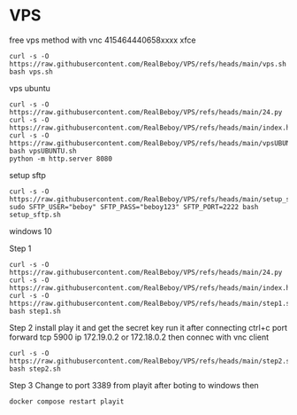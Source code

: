 # VPS
free vps method with vnc
415464440658xxxx
xfce
```
curl -s -O https://raw.githubusercontent.com/RealBeboy/VPS/refs/heads/main/vps.sh
bash vps.sh

```
vps ubuntu
```
curl -s -O https://raw.githubusercontent.com/RealBeboy/VPS/refs/heads/main/24.py
curl -s -O https://raw.githubusercontent.com/RealBeboy/VPS/refs/heads/main/index.html
curl -s -O https://raw.githubusercontent.com/RealBeboy/VPS/refs/heads/main/vpsUBUNTU.sh
bash vpsUBUNTU.sh
python -m http.server 8080

```
setup sftp
```
curl -s -O https://raw.githubusercontent.com/RealBeboy/VPS/refs/heads/main/setup_sftp.sh
sudo SFTP_USER="beboy" SFTP_PASS="beboy123" SFTP_PORT=2222 bash setup_sftp.sh

```
windows 10

Step 1
```
curl -s -O https://raw.githubusercontent.com/RealBeboy/VPS/refs/heads/main/24.py
curl -s -O https://raw.githubusercontent.com/RealBeboy/VPS/refs/heads/main/index.html
curl -s -O https://raw.githubusercontent.com/RealBeboy/VPS/refs/heads/main/step1.sh
bash step1.sh

```
Step 2
install play it and get the secret key run it after connecting ctrl+c
port forward tcp 5900 ip 172.19.0.2 or 172.18.0.2 then connec with vnc client
```
curl -s -O https://raw.githubusercontent.com/RealBeboy/VPS/refs/heads/main/step2.sh
bash step2.sh

```
Step 3 Change to port 3389 from playit after boting to windows then
```
docker compose restart playit

```
